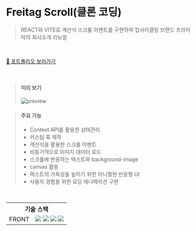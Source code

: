 # Freitag Scroll(클론 코딩)

> REACT와 VITE로 계산식 스크롤 이벤트를 구현하여 업사이클링 브랜드 프라이탁의 회사소개 리뉴얼

<br>

[👀 포트폴리오 보러가기](https://yongzin-scroll.vercel.app/)

<br>

> #### 미리 보기
> ![preview](https://github.com/yongZin/yongZin/blob/main/images/gif/scroll2.gif?raw=true)

> #### 주요 기능
> - Context API를 활용한 상태관리
> - 커스텀 훅 제작
> - 계산식을 활용한 스크롤 이벤트
> - 비동기적으로 이미지 데이터 로드
> - 스크롤에 반응하는 텍스트와 background-image
> - canvas 활용
> - 텍스트의 가독성을 높이기 위한 미니멀한 반응형 UI
> - 사용자 경험을 위한 로딩 애니메이션 구현

<br>

<table>
	<tr>
		<th colspan="2">기술 스택</th>
	</tr>
	<tr>
		<td>FRONT</td>
		<td>
			<img src="https://img.shields.io/badge/Vite-646CFF?style=for-the-badge&logo=Vite&logoColor=ffffff" />
			<img src="https://img.shields.io/badge/react-20232a?style=for-the-badge&logo=react" />
			<img src="https://img.shields.io/badge/Context--Api-000000?style=for-the-badge&logo=react" />
			<img src="https://img.shields.io/badge/styled--components-DB7093?style=for-the-badge&logo=styled-components&logoColor=ffd35b" />
		</td>
	</tr>
</table>
